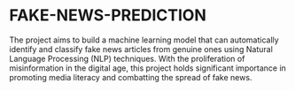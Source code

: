 # FAKE-NEWS-PREDICTION
The project aims to build a machine learning model that can automatically
identify and classify fake news articles from genuine ones using
Natural Language Processing (NLP) techniques. With the proliferation
of misinformation in the digital age, this project holds significant importance
in promoting media literacy and combatting the spread of
fake news.
